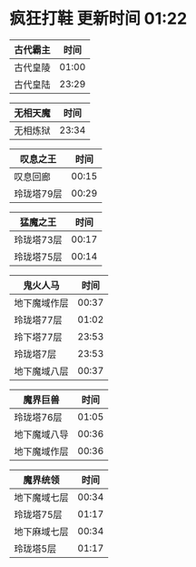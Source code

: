 # 疯狂打鞋 更新时间 01:22

| 古代霸主   | 时间    |
|--------|-------|
| 古代皇陵 | 01:00 |
| 古代皇陆 | 23:29 |

| 无相天魔   | 时间    |
|--------|-------|
| 无相炼狱 | 23:34 |

| 叹息之王   | 时间    |
|--------|-------|
| 叹息回廊 | 00:15 |
| 玲珑塔79层 | 00:29 |

| 猛魔之王   | 时间    |
|--------|-------|
| 玲珑塔73层 | 00:17 |
| 玲珑塔75层 | 00:14 |

| 鬼火人马   | 时间    |
|--------|-------|
| 地下魔域作层 | 00:37 |
| 玲珑塔77层 | 01:02 |
| 玲下塔77层 | 23:53 |
| 玲珑塔7层 | 23:53 |
| 地下魔域八层 | 00:37 |

| 魔界巨兽   | 时间    |
|--------|-------|
| 玲珑塔76层 | 01:05 |
| 地下魔域八导 | 00:36 |
| 地下魔域作层 | 00:36 |

| 魔界统领   | 时间    |
|--------|-------|
| 地下魔域七层 | 00:34 |
| 玲珑塔75层 | 01:17 |
| 地下麻域七层 | 00:34 |
| 玲珑塔5层 | 01:17 |